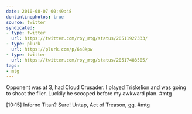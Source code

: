 ```yaml
---
date: 2010-08-07 00:49:48
dontinlinephotos: true
source: twitter
syndicated:
- type: twitter
  url: https://twitter.com/roy_mtg/status/20511927333/
- type: plurk
  url: https://plurk.com/p/6s8kpw
- type: twitter
  url: https://twitter.com/roy_mtg/status/20517483505/
tags:
- mtg
---
```


Opponent was at 3, had Cloud Crusader. I played Triskelion and was going to shoot the flier. Luckily he scooped before my awkward plan. #mtg

<time>[10:15]</time> Inferno Titan? Sure! Untap, Act of Treason, gg. #mtg